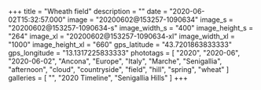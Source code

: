 +++
title = "Wheath field"
description = ""
date = "2020-06-02T15:32:57.000"
image = "20200602@153257-1090634"
image_s = "20200602@153257-1090634-s"
image_width_s = "400"
image_height_s = "264"
image_xl = "20200602@153257-1090634-xl"
image_width_xl = "1000"
image_height_xl = "660"
gps_latitude = "43.7201863833333"
gps_longitude = "13.1317225833333"
phototags = [ "2020", "2020-06", "2020-06-02", "Ancona", "Europe", "Italy", "Marche", "Senigallia", "afternoon", "cloud", "countryside", "field", "hill", "spring", "wheat" ]
galleries = [ "", "2020 Timeline", "Senigallia Hills" ]
+++
